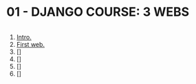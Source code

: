 ###### ######
# 01 - DJANGO COURSE: 3 WEBS
###### ######

01. [Intro.](https://github.com/Nouvellie/django-1st/tree/django/course/01.intro)
02. [First web.](https://github.com/Nouvellie/django/tree/django/01%20-%20django%20course:%203%20webs/02%20-%20first-web)
03. []
04. []
05. []
06. []